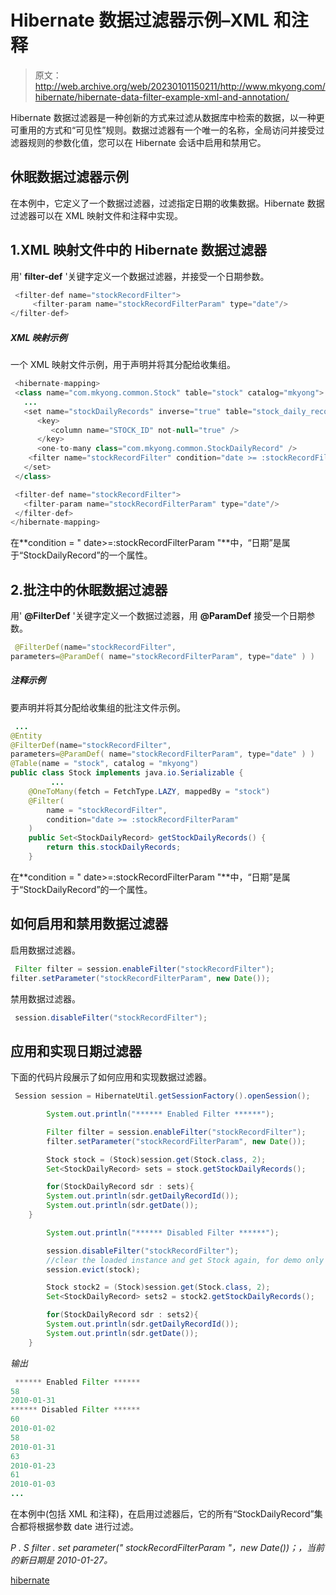 # Hibernate 数据过滤器示例–XML 和注释

> 原文：<http://web.archive.org/web/20230101150211/http://www.mkyong.com/hibernate/hibernate-data-filter-example-xml-and-annotation/>

Hibernate 数据过滤器是一种创新的方式来过滤从数据库中检索的数据，以一种更可重用的方式和“可见性”规则。数据过滤器有一个唯一的名称，全局访问并接受过滤器规则的参数化值，您可以在 Hibernate 会话中启用和禁用它。

## 休眠数据过滤器示例

在本例中，它定义了一个数据过滤器，过滤指定日期的收集数据。Hibernate 数据过滤器可以在 XML 映射文件和注释中实现。

 ## 1.XML 映射文件中的 Hibernate 数据过滤器

用' **filter-def** '关键字定义一个数据过滤器，并接受一个日期参数。

```java
 <filter-def name="stockRecordFilter">
     <filter-param name="stockRecordFilterParam" type="date"/>
</filter-def> 
```

##### XML 映射示例

一个 XML 映射文件示例，用于声明并将其分配给收集组。

```java
 <hibernate-mapping>
 <class name="com.mkyong.common.Stock" table="stock" catalog="mkyong">
   ...
   <set name="stockDailyRecords" inverse="true" table="stock_daily_record">
      <key>
         <column name="STOCK_ID" not-null="true" />
      </key>
      <one-to-many class="com.mkyong.common.StockDailyRecord" />
    <filter name="stockRecordFilter" condition="date >= :stockRecordFilterParam"/>
   </set>
 </class>   

 <filter-def name="stockRecordFilter">
   <filter-param name="stockRecordFilterParam" type="date"/>
 </filter-def>
</hibernate-mapping> 
```

在**condition = " date>=:stockRecordFilterParam "**中，“日期”是属于“StockDailyRecord”的一个属性。

 ## 2.批注中的休眠数据过滤器

用' **@FilterDef** '关键字定义一个数据过滤器，用 **@ParamDef** 接受一个日期参数。

```java
 @FilterDef(name="stockRecordFilter", 
parameters=@ParamDef( name="stockRecordFilterParam", type="date" ) ) 
```

##### 注释示例

要声明并将其分配给收集组的批注文件示例。

```java
 ...
@Entity
@FilterDef(name="stockRecordFilter", 
parameters=@ParamDef( name="stockRecordFilterParam", type="date" ) )
@Table(name = "stock", catalog = "mkyong")
public class Stock implements java.io.Serializable {
         ...
	@OneToMany(fetch = FetchType.LAZY, mappedBy = "stock")
	@Filter(
		name = "stockRecordFilter",
		condition="date >= :stockRecordFilterParam"
	)
	public Set<StockDailyRecord> getStockDailyRecords() {
		return this.stockDailyRecords;
	} 
```

在**condition = " date>=:stockRecordFilterParam "**中，“日期”是属于“StockDailyRecord”的一个属性。

## 如何启用和禁用数据过滤器

启用数据过滤器。

```java
 Filter filter = session.enableFilter("stockRecordFilter");
filter.setParameter("stockRecordFilterParam", new Date()); 
```

禁用数据过滤器。

```java
 session.disableFilter("stockRecordFilter"); 
```

## 应用和实现日期过滤器

下面的代码片段展示了如何应用和实现数据过滤器。

```java
 Session session = HibernateUtil.getSessionFactory().openSession();

        System.out.println("****** Enabled Filter ******");

        Filter filter = session.enableFilter("stockRecordFilter");
        filter.setParameter("stockRecordFilterParam", new Date());

        Stock stock = (Stock)session.get(Stock.class, 2);
        Set<StockDailyRecord> sets = stock.getStockDailyRecords();

        for(StockDailyRecord sdr : sets){
		System.out.println(sdr.getDailyRecordId());
		System.out.println(sdr.getDate());
	}

        System.out.println("****** Disabled Filter ******");

        session.disableFilter("stockRecordFilter");
        //clear the loaded instance and get Stock again, for demo only
        session.evict(stock);

        Stock stock2 = (Stock)session.get(Stock.class, 2);
        Set<StockDailyRecord> sets2 = stock2.getStockDailyRecords();

        for(StockDailyRecord sdr : sets2){
		System.out.println(sdr.getDailyRecordId());
		System.out.println(sdr.getDate());
	} 
```

*输出*

```java
 ****** Enabled Filter ******
58
2010-01-31
****** Disabled Filter ******
60
2010-01-02
58
2010-01-31
63
2010-01-23
61
2010-01-03
... 
```

在本例中(包括 XML 和注释)，在启用过滤器后，它的所有“StockDailyRecord”集合都将根据参数 date 进行过滤。

*P . S filter . set parameter(" stockRecordFilterParam "，new Date())；，当前的新日期是 2010-01-27。*

[hibernate](http://web.archive.org/web/20190305140316/http://www.mkyong.com/tag/hibernate/)







